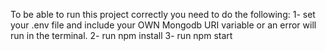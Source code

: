 To be able to run this project correctly you need to do the following:
1- set your .env file and include your OWN Mongodb URI variable
or an error will run in the terminal.
2- run npm install
3- run npm start
